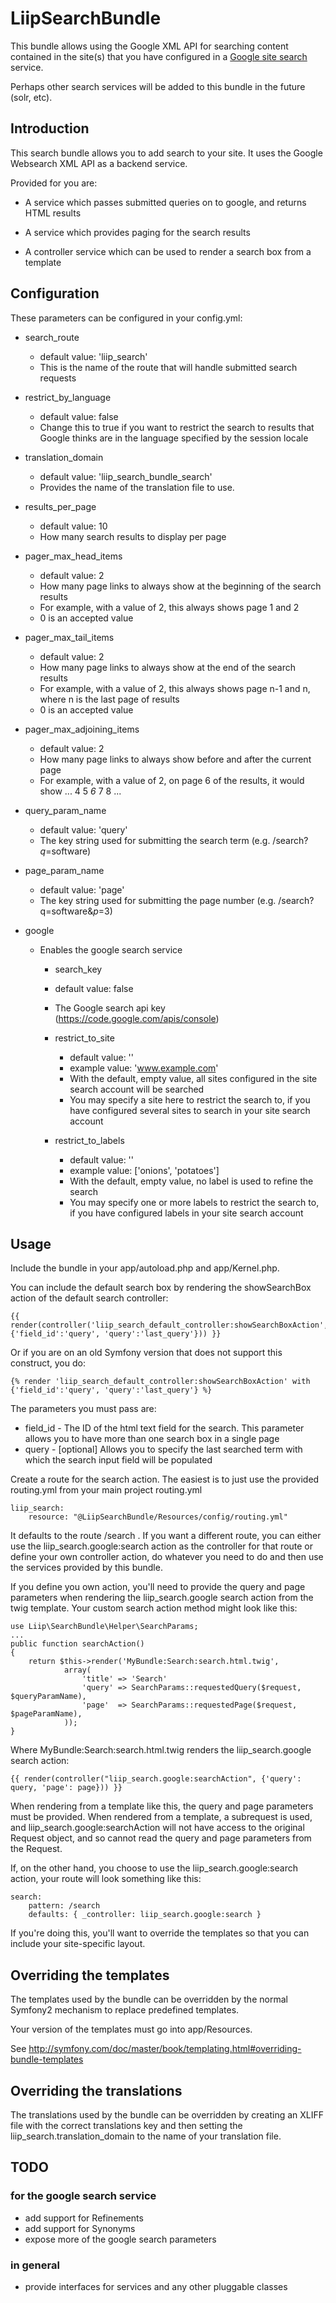 LiipSearchBundle
================

This bundle allows using the Google XML API for searching content contained
in the site(s) that you have configured in a [Google site search](http://www.google.com/sitesearch/) service.

Perhaps other search services will be added to this bundle in the future (solr, etc).

Introduction
------------
This search bundle allows you to add search to your site.  It uses the Google Websearch
XML API as a backend service.

Provided for you are:

* A service which passes submitted queries on to google, and returns HTML results

* A service which provides paging for the search results

* A controller service which can be used to render a search box from a template


Configuration
-------------
These parameters can be configured in your config.yml:

* search_route
  * default value: 'liip_search'
  * This is the name of the route that will handle submitted search requests

* restrict_by_language
  * default value: false
  * Change this to true if you want to restrict the search to results that Google thinks are in the language specified by the session locale

* translation_domain
  * default value: 'liip_search_bundle_search'
  * Provides the name of the translation file to use.

* results_per_page
  * default value: 10
  * How many search results to display per page

* pager_max_head_items
  * default value: 2
  * How many page links to always show at the beginning of the search results
  * For example, with a value of 2, this always shows page 1 and 2
  * 0 is an accepted value

* pager_max_tail_items
  * default value: 2
  * How many page links to always show at the end of the search results
  * For example, with a value of 2, this always shows page n-1 and n, where n is the last page of results
  * 0 is an accepted value

* pager_max_adjoining_items
  * default value: 2
  * How many page links to always show before and after the current page
  * For example, with a value of 2, on page 6 of the results, it would show <extremity pages> ... 4 5 *6* 7 8 ... <extremity pages>

* query_param_name
  * default value: 'query'
  * The key string used for submitting the search term (e.g. /search?*q*=software)

* page_param_name
  * default value: 'page'
  * The key string used for submitting the page number (e.g. /search?q=software&*p*=3)

* google
  * Enables the google search service

    * search_key
    * default value: false
    * The Google search api key (https://code.google.com/apis/console)

    * restrict_to_site
      * default value: ''
      * example value: 'www.example.com'
      * With the default, empty value, all sites configured in the site search account will be searched
      * You may specify a site here to restrict the search to, if you have configured several sites to search in your site search account

    * restrict_to_labels
      * default value: ''
      * example value: ['onions', 'potatoes']
      * With the default, empty value, no label is used to refine the search
      * You may specify one or more labels to restrict the search to, if you have configured labels in your site search account

Usage
-----
Include the bundle in your app/autoload.php and app/Kernel.php.

You can include the default search box by rendering the showSearchBox action of the default search controller:

    {{ render(controller('liip_search_default_controller:showSearchBoxAction', {'field_id':'query', 'query':'last_query'})) }}

Or if you are on an old Symfony version that does not support this construct, you do:

    {% render 'liip_search_default_controller:showSearchBoxAction' with {'field_id':'query', 'query':'last_query'} %}

The parameters you must pass are:

* field_id - The ID of the html text field for the search. This parameter allows you to have more than one search box in a single page
* query - [optional] Allows you to specify the last searched term with which the search input field will be populated


Create a route for the search action. The easiest is to just use the provided routing.yml from your main project routing.yml

    liip_search:
        resource: "@LiipSearchBundle/Resources/config/routing.yml"


It defaults to the route /search . If you want a different route, you can either
use the liip_search.google:search action as the controller for that route or define
your own controller action, do whatever you need to do and then use the services
provided by this bundle.

If you define you own action, you'll need to provide the query and page parameters when
rendering the liip_search.google search action from the twig template.
Your custom search action method might look like this:

    use Liip\SearchBundle\Helper\SearchParams;
    ...
    public function searchAction()
    {
        return $this->render('MyBundle:Search:search.html.twig',
                array(
                    'title' => 'Search'
                    'query' => SearchParams::requestedQuery($request, $queryParamName),
                    'page'  => SearchParams::requestedPage($request, $pageParamName),
                ));
    }

Where MyBundle:Search:search.html.twig renders the liip_search.google search action:

    {{ render(controller("liip_search.google:searchAction", {'query': query, 'page': page})) }}

When rendering from a template like this, the query and page parameters must be provided.
When rendered from a template, a subrequest is used, and liip_search.google:searchAction
will not have access to the original Request object, and so cannot read the query and
page parameters from the Request.


If, on the other hand, you choose to use the liip_search.google:search action, your route
will look something like this:

    search:
        pattern: /search
        defaults: { _controller: liip_search.google:search }

If you're doing this, you'll want to override the templates so that you can include your
site-specific layout.

Overriding the templates
------------------------

The templates used by the bundle can be overridden by the normal Symfony2 mechanism to replace predefined
templates.

Your version of the templates must go into app/Resources.

See http://symfony.com/doc/master/book/templating.html#overriding-bundle-templates

Overriding the translations
---------------------------

The translations used by the bundle can be overridden by creating an XLIFF file with the correct translations
key and then setting the liip_search.translation_domain to the name of your translation file.


TODO
----
### for the google search service
* add support for Refinements
* add support for Synonyms
* expose more of the google search parameters

### in general
* provide interfaces for services and any other pluggable classes
